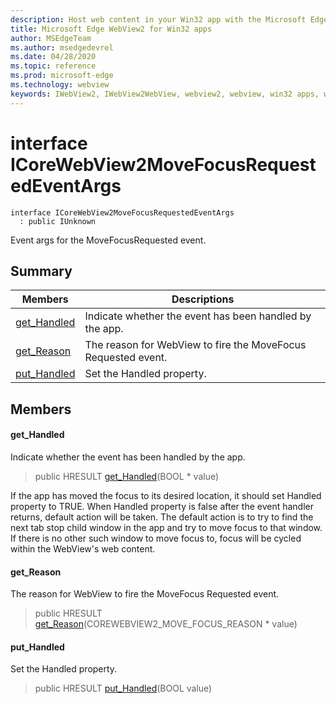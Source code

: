 ```yaml
---
description: Host web content in your Win32 app with the Microsoft Edge WebView2 control
title: Microsoft Edge WebView2 for Win32 apps
author: MSEdgeTeam
ms.author: msedgedevrel
ms.date: 04/28/2020
ms.topic: reference
ms.prod: microsoft-edge
ms.technology: webview
keywords: IWebView2, IWebView2WebView, webview2, webview, win32 apps, win32, edge, ICoreWebView2, ICoreWebView2Controller, browser control, edge html
---
```


# interface ICoreWebView2MoveFocusRequestedEventArgs 

```
interface ICoreWebView2MoveFocusRequestedEventArgs
  : public IUnknown
```

Event args for the MoveFocusRequested event.

## Summary

 Members                        | Descriptions
--------------------------------|---------------------------------------------
[get_Handled](#get_handled) | Indicate whether the event has been handled by the app.
[get_Reason](#get_reason) | The reason for WebView to fire the MoveFocus Requested event.
[put_Handled](#put_handled) | Set the Handled property.

## Members

#### get_Handled 

Indicate whether the event has been handled by the app.

> public HRESULT [get_Handled](#get_handled)(BOOL * value)

If the app has moved the focus to its desired location, it should set Handled property to TRUE. When Handled property is false after the event handler returns, default action will be taken. The default action is to try to find the next tab stop child window in the app and try to move focus to that window. If there is no other such window to move focus to, focus will be cycled within the WebView's web content.

#### get_Reason 

The reason for WebView to fire the MoveFocus Requested event.

> public HRESULT [get_Reason](#get_reason)(COREWEBVIEW2_MOVE_FOCUS_REASON * value)

#### put_Handled 

Set the Handled property.

> public HRESULT [put_Handled](#put_handled)(BOOL value)

